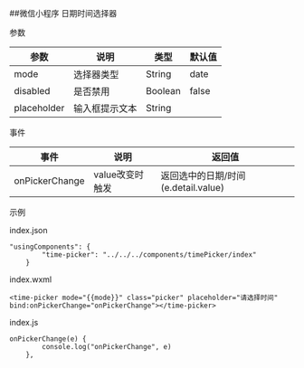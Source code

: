##微信小程序 日期时间选择器

参数

| 参数 | 说明 | 类型 | 默认值 |
|--|--|--|--|
| mode | 选择器类型 | String | date |
| disabled | 是否禁用 | Boolean | false |
| placeholder | 输入框提示文本 | String |  |

事件

| 事件 | 说明 | 返回值 | 
|--|--|--|
| onPickerChange | value改变时触发 | 返回选中的日期/时间(e.detail.value) | 

示例

index.json 

```
"usingComponents": {
        "time-picker": "../../../components/timePicker/index"
    }
```

index.wxml 

```
<time-picker mode="{{mode}}" class="picker" placeholder="请选择时间" bind:onPickerChange="onPickerChange"></time-picker>
```

index.js 

```
onPickerChange(e) {
        console.log("onPickerChange", e)
    },
```
